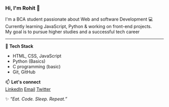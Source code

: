 ### Hi, I'm Rohit 👋

I'm a BCA student passionate about Web and software Development 💻  
Currently learning JavaScript, Python & working on front-end projects.  
My goal is to pursue higher studies and a successful tech career

---

🔧 **Tech Stack**  
- HTML, CSS, JavaScript  
- Python (Basics)
- C programming (basic)  
- Git, GitHub  

📫 **Let's connect**  
[LinkedIn](https://www.linkedin.com/in/rohit-sagar-654720342/) 
[Email](mailto:rohitsagarhack@gmail.com)
[Twitter](https://x.com/Nemesis_prime9)


✨ *“Eat. Code. Sleep. Repeat.”*
